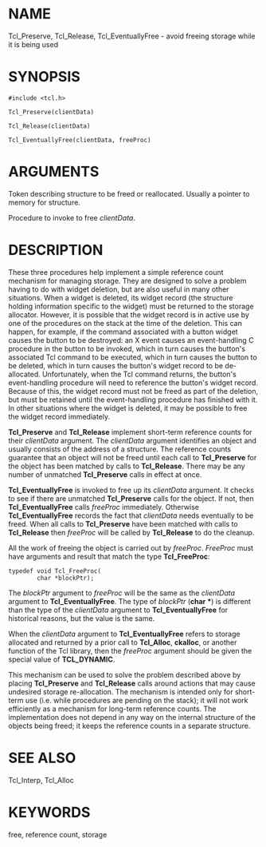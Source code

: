 # NAME

Tcl_Preserve, Tcl_Release, Tcl_EventuallyFree - avoid freeing storage
while it is being used

# SYNOPSIS

    #include <tcl.h>

    Tcl_Preserve(clientData)

    Tcl_Release(clientData)

    Tcl_EventuallyFree(clientData, freeProc)

# ARGUMENTS

Token describing structure to be freed or reallocated. Usually a pointer
to memory for structure.

Procedure to invoke to free *clientData*.

# DESCRIPTION

These three procedures help implement a simple reference count mechanism
for managing storage. They are designed to solve a problem having to do
with widget deletion, but are also useful in many other situations. When
a widget is deleted, its widget record (the structure holding
information specific to the widget) must be returned to the storage
allocator. However, it is possible that the widget record is in active
use by one of the procedures on the stack at the time of the deletion.
This can happen, for example, if the command associated with a button
widget causes the button to be destroyed: an X event causes an
event-handling C procedure in the button to be invoked, which in turn
causes the button\'s associated Tcl command to be executed, which in
turn causes the button to be deleted, which in turn causes the button\'s
widget record to be de-allocated. Unfortunately, when the Tcl command
returns, the button\'s event-handling procedure will need to reference
the button\'s widget record. Because of this, the widget record must not
be freed as part of the deletion, but must be retained until the
event-handling procedure has finished with it. In other situations where
the widget is deleted, it may be possible to free the widget record
immediately.

**Tcl_Preserve** and **Tcl_Release** implement short-term reference
counts for their *clientData* argument. The *clientData* argument
identifies an object and usually consists of the address of a structure.
The reference counts guarantee that an object will not be freed until
each call to **Tcl_Preserve** for the object has been matched by calls
to **Tcl_Release**. There may be any number of unmatched
**Tcl_Preserve** calls in effect at once.

**Tcl_EventuallyFree** is invoked to free up its *clientData* argument.
It checks to see if there are unmatched **Tcl_Preserve** calls for the
object. If not, then **Tcl_EventuallyFree** calls *freeProc*
immediately. Otherwise **Tcl_EventuallyFree** records the fact that
*clientData* needs eventually to be freed. When all calls to
**Tcl_Preserve** have been matched with calls to **Tcl_Release** then
*freeProc* will be called by **Tcl_Release** to do the cleanup.

All the work of freeing the object is carried out by *freeProc*.
*FreeProc* must have arguments and result that match the type
**Tcl_FreeProc**:

    typedef void Tcl_FreeProc(
            char *blockPtr);

The *blockPtr* argument to *freeProc* will be the same as the
*clientData* argument to **Tcl_EventuallyFree**. The type of *blockPtr*
(**char \***) is different than the type of the *clientData* argument to
**Tcl_EventuallyFree** for historical reasons, but the value is the
same.

When the *clientData* argument to **Tcl_EventuallyFree** refers to
storage allocated and returned by a prior call to **Tcl_Alloc**,
**ckalloc**, or another function of the Tcl library, then the *freeProc*
argument should be given the special value of **TCL_DYNAMIC**.

This mechanism can be used to solve the problem described above by
placing **Tcl_Preserve** and **Tcl_Release** calls around actions that
may cause undesired storage re-allocation. The mechanism is intended
only for short-term use (i.e. while procedures are pending on the
stack); it will not work efficiently as a mechanism for long-term
reference counts. The implementation does not depend in any way on the
internal structure of the objects being freed; it keeps the reference
counts in a separate structure.

# SEE ALSO

Tcl_Interp, Tcl_Alloc

# KEYWORDS

free, reference count, storage
